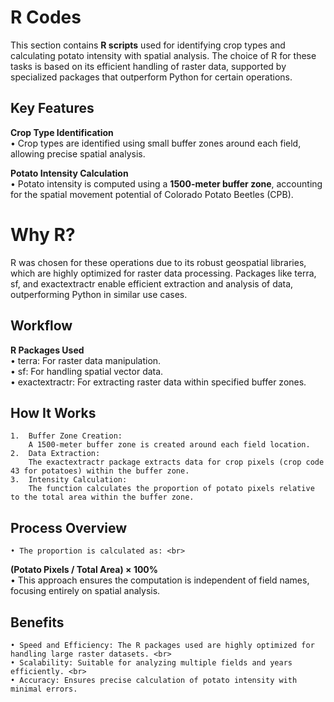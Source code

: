 # R Codes

This section contains **R scripts** used for identifying crop types and calculating potato intensity with spatial analysis. The choice of R for these tasks is based on its efficient handling of raster data, supported by specialized packages that outperform Python for certain operations.
<br>

## Key Features

**Crop Type Identification** <br>
	• Crop types are identified using small buffer zones around each field, allowing precise spatial analysis.

**Potato Intensity Calculation** <br>
	• Potato intensity is computed using a **1500-meter buffer zone**, accounting for the spatial movement potential of Colorado Potato Beetles (CPB).

 # Why R?

R was chosen for these operations due to its robust geospatial libraries, which are highly optimized for raster data processing. Packages like terra, sf, and exactextractr enable efficient extraction and analysis of data, outperforming Python in similar use cases.

## Workflow

**R Packages Used** <br>
	• terra: For raster data manipulation. <br>
	• sf: For handling spatial vector data. <br>
	• exactextractr: For extracting raster data within specified buffer zones. <br>

 
## How It Works
	1.	Buffer Zone Creation:
		A 1500-meter buffer zone is created around each field location.
	2.	Data Extraction:
		The exactextractr package extracts data for crop pixels (crop code 43 for potatoes) within the buffer zone.
	3.	Intensity Calculation:
		The function calculates the proportion of potato pixels relative to the total area within the buffer zone.

## Process Overview
	• The proportion is calculated as: <br>
**(Potato Pixels / Total Area) × 100%** <br>
	• This approach ensures the computation is independent of field names, focusing entirely on spatial analysis. <br>

 ## Benefits 
	• Speed and Efficiency: The R packages used are highly optimized for handling large raster datasets. <br>
	• Scalability: Suitable for analyzing multiple fields and years efficiently. <br>
	• Accuracy: Ensures precise calculation of potato intensity with minimal errors.

 
